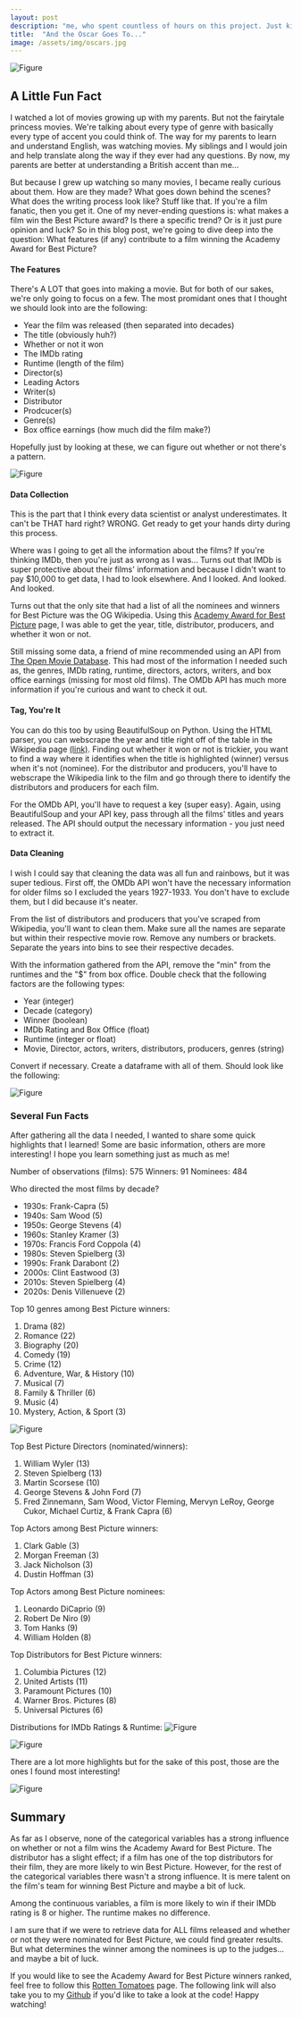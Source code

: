 ```yaml
---
layout: post
description: "me, who spent countless of hours on this project. Just kidding! But seriously, what determines if a movie gets nominated and wins the Academy Award's Best Picture? Is it luck? Can it be predicted? Let's find out together..."
title:  "And the Oscar Goes To..."
image: /assets/img/oscars.jpg
---
```



![Figure]({{site.url}}/{{site.baseurl}}/assets/img/family.jpg)

## A Little Fun Fact

I watched a lot of movies growing up with my parents. But not the fairytale princess movies. We're talking about every type of genre with basically every type of accent you could think of. The way for my parents to learn and understand English, was watching movies. My siblings and I would join and help translate along the way if they ever had any questions. By now, my parents are better at understanding a British accent than me...

But because I grew up watching so many movies, I became really curious about them. How are they made? What goes down behind the scenes? What does the writing process look like? Stuff like that. If you're a film fanatic, then you get it.
One of my never-ending questions is: what makes a film win the Best Picture award? Is there a specific trend? Or is it just pure opinion and luck? So in this blog post, we're going to dive deep into the question: What features (if any) contribute to a film winning the Academy Award for Best Picture?

#### The Features
There's A LOT that goes into making a movie. But for both of our sakes, we're only going to focus on a few. The most promidant ones that I thought we should look into are the following:

- Year the film was released (then separated into decades)
- The title (obviously huh?)
- Whether or not it won
- The IMDb rating
- Runtime (length of the film)
- Director(s)
- Leading Actors
- Writer(s)
- Distributor
- Prodcucer(s)
- Genre(s)
- Box office earnings (how much did the film make?)

Hopefully just by looking at these, we can figure out whether or not there's a pattern.

![Figure]({{site.url}}/{{site.baseurl}}/assets/img/datacollection.jpg)

#### Data Collection
This is the part that I think every data scientist or analyst underestimates. It can't be THAT hard right? WRONG. Get ready to get your hands dirty during this process. 

Where was I going to get all the information about the films? If you're thinking IMDb, then you're just as wrong as I was... Turns out that IMDb is super protective about their films' information and because I didn't want to pay $10,000 to get data, I had to look elsewhere. And I looked. And looked. And looked.

Turns out that the only site that had a list of all the nominees and winners for Best Picture was the OG Wikipedia. Using this <a href="https://en.wikipedia.org/wiki/Academy_Award_for_Best_Picture" target="_blank">Academy Award for Best Picture</a> page, I was able to get the year, title, distributor, producers, and whether it won or not. 

Still missing some data, a friend of mine recommended using an API from <a href="http://www.omdbapi.com" target="_blank">The Open Movie Database</a>. This had most of the information I needed such as, the genres, IMDb rating, runtime, directors, actors, writers, and box office earnings (missing for most old films). The OMDb API has much more information if you're curious and want to check it out.



#### Tag, You're It
You can do this too by using BeautifulSoup on Python. Using the HTML parser, you can webscrape the year and title right off of the table in the Wikipedia page <a href="https://en.wikipedia.org/wiki/Academy_Award_for_Best_Picture" target="_blank">(link)</a>. Finding out whether it won or not is trickier, you want to find a way where it identifies when the title is highlighted (winner) versus when it's not (nominee). For the distributor and producers, you'll have to webscrape the Wikipedia link to the film and go through there to identify the distributors and producers for each film.

For the OMDb API, you'll have to request a key (super easy). Again, using BeautifulSoup and your API key, pass through all the films' titles and years released. The API should output the necessary information - you just need to extract it.



#### Data Cleaning
I wish I could say that cleaning the data was all fun and rainbows, but it was super tedious.
First off, the OMDb API won't have the necessary information for older films so I excluded the years 1927-1933. You don't have to exclude them, but I did because it's neater. 

From the list of distributors and producers that you've scraped from Wikipedia, you'll want to clean them. Make sure all the names are separate but within their respective movie row. Remove any numbers or brackets. Separate the years into bins to see their respective decades.

With the information gathered from the API, remove the "min" from the runtimes and the "$" from box office. Double check that the following factors are the following types:
- Year (integer)
- Decade (category)
- Winner (boolean)
- IMDb Rating and Box Office (float)
- Runtime (integer or float)
- Movie, Director, actors, writers, distributors, producers, genres (string)

Convert if necessary. Create a dataframe with all of them. Should look like the following:

![Figure]({{site.url}}/{{site.baseurl}}/assets/img/dataframehead.png)

### Several Fun Facts

After gathering all the data I needed, I wanted to share some quick highlights that I learned! Some are basic information, others are more interesting! I hope you learn something just as much as me!

Number of observations (films): 575
Winners: 91
Nominees: 484


Who directed the most films by decade?
- 1930s: Frank-Capra (5)
- 1940s: Sam Wood (5)
- 1950s: George Stevens (4)
- 1960s: Stanley Kramer (3)
- 1970s: Francis Ford Coppola (4)
- 1980s: Steven Spielberg (3)
- 1990s: Frank Darabont (2)
- 2000s: Clint Eastwood (3)
- 2010s: Steven Spielberg (4)
- 2020s: Denis Villenueve (2)

Top 10 genres among Best Picture winners:
1. Drama (82)
2. Romance (22)
3. Biography (20)
4. Comedy (19)
5. Crime (12)
6. Adventure, War, & History (10)
7. Musical (7)
8. Family & Thriller (6)
9. Music (4)
10. Mystery, Action, & Sport (3)

![Figure]({{site.url}}/{{site.baseurl}}/assets/img/didyouknow.jpg)

Top Best Picture Directors (nominated/winners):
1. William Wyler (13)
2. Steven Spielberg (13)
3. Martin Scorsese (10)
4. George Stevens & John Ford (7)
5. Fred Zinnemann, Sam Wood, Victor Fleming, Mervyn LeRoy, George Cukor, Michael Curtiz, & Frank Capra (6)

Top Actors among Best Picture winners:
1. Clark Gable (3)
2. Morgan Freeman (3)
3. Jack Nicholson (3)
4. Dustin Hoffman (3)

Top Actors among Best Picture nominees:
1. Leonardo DiCaprio (9)
2. Robert De Niro (9)
3. Tom Hanks (9)
4. William Holden (8)

Top Distributors for Best Picture winners:
1. Columbia Pictures (12)
2. United Artists (11)
3. Paramount Pictures (10)
4. Warner Bros. Pictures (8)
5. Universal Pictures (6)

Distributions for IMDb Ratings & Runtime:
![Figure]({{site.url}}/{{site.baseurl}}/assets/img/ratings.jpg)

![Figure]({{site.url}}/{{site.baseurl}}/assets/img/runtime.jpg)


There are a lot more highlights but for the sake of this post, those are the ones I found most interesting!

![Figure]({{site.url}}/{{site.baseurl}}/assets/img/2025oscars.jpg)

## Summary
As far as I observe, none of the categorical variables has a strong influence on whether or not a film wins the Academy Award for Best Picture. The distributor has a slight effect; if a film has one of the top distributors for their film, they are more likely to win Best Picture. However, for the rest of the categorical variables there wasn't a strong influence. It is mere talent on the film's team for winning Best Picture and maybe a bit of luck.

Among the continuous variables, a film is more likely to win if their IMDb rating is 8 or higher. The runtime makes no difference.

I am sure that if we were to retrieve data for ALL films released and whether or not they were nominated for Best Picture, we could find greater results. But what determines the winner among the nominees is up to the judges... and maybe a bit of luck.

If you would like to see the Academy Award for Best Picture winners ranked, feel free to follow this <a href="https://editorial.rottentomatoes.com/guide/oscars-best-and-worst-best-pictures/" target="_blank">Rotten Tomatoes</a> page. The following link will also take you to my <a href="https://github.com/LiztheWz/filmcode" target="_blank">Github</a> if you'd like to take a look at the code! Happy watching!